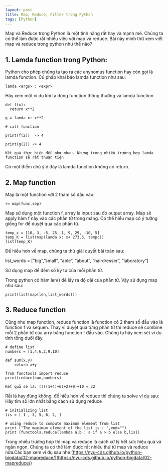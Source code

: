 ```yaml
---
layout: post
title: Map, Reduce, Filter trong Python
tags: [Python]
---
```


Map và Reduce trong Python là một tính năng rất hay và mạnh mẽ. Chúng ta có thể làm được rất nhiều việc với map và reduce. Bài này mình thử xem viết map và reduce trong python như thế nào?

## 1. Lamda function trong Python:
Python cho phép chúng ta tạo ra các anynomus function hay còn gọi là lamda function. Cú pháp khai báo lamda function như sau:
~~~~
lamda <args> : <expr>
~~~~

Hãy xem một ví dụ khi ta dùng function thông thường và lamda function

~~~~
def f(x):
  return x**2
  
g = lamda x: x**2 

# call function 

print(f(2))  -> 4 

print(g(2)) -> 4 

Kết quả thực hiện đều như nhau. Nhưng trong nhiều trường hợp lamda function sẽ rất thuận tiện

~~~~

Có một điểm chú ý ở đây là lamda function không có return.

## 2. Map function 
Map là một function với 2 tham số đầu vào:

~~~~
r= map(func,sep)
~~~~

Map sử dụng một function f, array là input sau đó output array. Map sẽ apply hàm f này vào các phần tử trong mảng. Có thể hiểu map có ý tưởng giống for để duyệt qua các phần tử.

~~~~
temp_c = [10, 3, -5, 25, 1, 9, 29, -10, 5]
temp_K = list(map(lamda x: x+ 273.5, tempc))
list(temp_K)
~~~~

Để hiểu hơn về map, chúng ta thử giải quyết bài toán sau: 

list_words = [“big”,”small”, “able”, “about”, “hairdresser”, “laboratory”] 

Sử dụng map để đếm số ký tự của mỗi phần tử. 

Trong python có hàm len() để lấy ra độ dài của phần tử. Vậy sử dụng map như sau:

~~~~
print(list(map(len,list_words)))
~~~~ 

## 3. Reduce function 

Cũng như map function, reduce function là function có 2 tham số đầu vào là function f và sequen. Thay vì duyệt qua từng phần tử thì reduce sẽ combine mỗi 2 phần tử của arry bằng function f đầu vào. Chúng ta hãy xem sét ví dụ tính tổng dưới đây.

~~~~
# define list 
numbers = [1,4,6,2,9,10]

def sum(x,y)
    return x+y
    
from functools import reduce 
print(reduce(sum,numbers)

Kết quả sẽ là: ((((1+4)+6)+2)+9)+10 = 32
~~~~

Rất là hay đúng không, để hiểu hơn về reduce thì chúng ta solve ví dụ sau:
Hãy tìm số lớn nhất bằng cách sử dụng reduce 
~~~~
# initializing list 
lis = [ 1 , 3, 5, 6, 2, ] 

# using reduce to compute maximum element from list 
print ("The maximum element of the list is : ",end="") 
print (functools.reduce(lambda a,b : a if a > b else b,lis))
~~~~

Trong nhiều trường hợp thì map va reduce là cách xử lý hết sức hiệu quả và ngắn ngọn. Chúng ta có thể làm được rất nhiều thứ từ map và reduce nữa.Các bạn xem ví dụ sau nhé [https://nyu-cds.github.io/python-bigdata/02-mapreduce/](https://nyu-cds.github.io/python-bigdata/02-mapreduce/)
